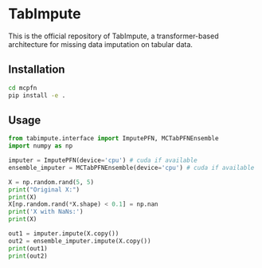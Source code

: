 # TabImpute

This is the official repository of TabImpute, a transformer-based architecture for missing data imputation on tabular data.

## Installation

```bash
cd mcpfn
pip install -e .
```

## Usage

```python
from tabimpute.interface import ImputePFN, MCTabPFNEnsemble
import numpy as np

imputer = ImputePFN(device='cpu') # cuda if available
ensemble_imputer = MCTabPFNEnsemble(device='cpu') # cuda if available

X = np.random.rand(5, 5)
print("Original X:")
print(X)
X[np.random.rand(*X.shape) < 0.1] = np.nan
print('X with NaNs:')
print(X)

out1 = imputer.impute(X.copy())
out2 = ensemble_imputer.impute(X.copy())
print(out1)
print(out2)
```
